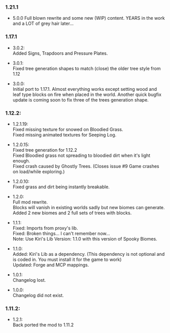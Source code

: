 ### 1.21.1
- 5.0.0
  Full blown rewrite and some new (WIP) content. YEARS in the work and a LOT of grey hair later...

### 1.17.1
- 3.0.2:  
  Added Signs, Trapdoors and Pressure Plates.

- 3.0.1:  
  Fixed tree generation shapes to match (close) the older tree style from 1.12

- 3.0.0:  
  Initial port to 1.17.1. Almost everything works except setting wood and leaf type blocks on fire when placed in the
  world.
  Another quick bugfix update is coming soon to fix three of the trees generation shape.

### 1.12.2:
- 1.2.1.19:  
  Fixed missing texture for snowed on Bloodied Grass.  
  Fixed missing animated textures for Seeping Log.

- 1.2.0.15:  
  Fixed tree generation for 1.12.2  
  Fixed Bloodied grass not spreading to bloodied dirt when it's light enough.  
  Fixed crash caused by Ghostly Trees. (Closes issue #9 Game crashes on load/while exploring.)

- 1.2.0.10:  
  Fixed grass and dirt being instantly breakable.

- 1.2.0:  
  Full mod rewrite.  
  Blocks will vanish in existing worlds sadly but new biomes can generate.  
  Added 2 new biomes and 2 full sets of trees with blocks.

- 1.1.1:  
  Fixed: Imports from proxy's lib.  
  Fixed: Broken things... I can't remember now...  
  Note: Use Kiri's Lib Version: 1.1.0 with this version of Spooky Biomes.

- 1.1.0:  
  Added: Kiri's Lib as a dependency. (This dependency is not optional and is coded in. You must install it for the game
  to work)  
  Updated: Forge and MCP mappings.

- 1.0.1:  
  Changelog lost.

- 1.0.0:  
  Changelog did not exist.

### 1.11.2:

- 1.2.1:  
  Back ported the mod to 1.11.2
